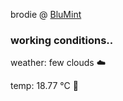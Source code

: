 brodie @ [BluMint](https://www.linkedin.com/company/blumint-io/)

<!--weather_start-->
### working conditions..

weather: few clouds ☁️

temp: 18.77 °C 👕

<!--weather_end-->
